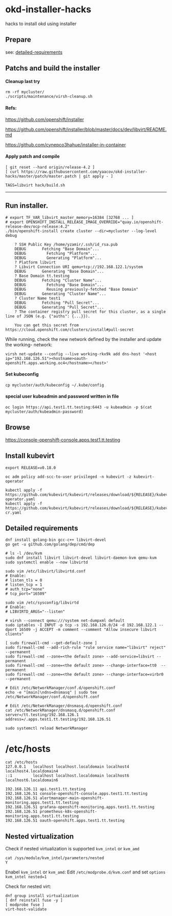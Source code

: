 # okd-installer-hacks
hacks to install okd using installer

## Prepare

see: [detailed-requirements](#detailed-requirements)

## Patchs and build the installer

#### Cleanup last try
```
rm -rf mycluster/
./scripts/maintenance/virsh-cleanup.sh
```

#### Refs:

https://github.com/openshift/installer

https://github.com/openshift/installer/blob/master/docs/dev/libvirt/README.md

https://github.com/cynepco3hahue/installer-in-container

#### Apply patch and compile
```
[ git reset --hard origin/release-4.2 ]
[ curl https://raw.githubusercontent.com/yaacov/okd-installer-hacks/master/patch/master.patch | git apply - ]
```
```
TAGS=libvirt hack/build.sh
```
-------------------------------------------

## Run installer.
```
# export TF_VAR_libvirt_master_memory=16384 [32768 ... ]
# export OPENSHIFT_INSTALL_RELEASE_IMAGE_OVERRIDE="quay.io/openshift-release-dev/ocp-release:4.2"
./bin/openshift-install create cluster --dir=mycluster --log-level debug

	? SSH Public Key /home/yzamir/.ssh/id_rsa.pub
	DEBUG       Fetching "Base Domain"...              
	DEBUG         Fetching "Platform"...               
	DEBUG         Generating "Platform"...             
	? Platform libvirt
	? Libvirt Connection URI qemu+tcp://192.168.122.1/system
	DEBUG       Generating "Base Domain"...            
	? Base Domain tt.testing
	DEBUG       Fetching "Cluster Name"...             
	DEBUG         Fetching "Base Domain"...            
	DEBUG         Reusing previously-fetched "Base Domain" 
	DEBUG       Generating "Cluster Name"...           
	? Cluster Name test1
	DEBUG       Fetching "Pull Secret"...              
	DEBUG       Generating "Pull Secret"...            
	? The container registry pull secret for this cluster, as a single line of JSON (e.g. {"auths": {...}}).

	You can get this secret from https://cloud.openshift.com/clusters/install#pull-secret
```

While running, check the new network defined by the installer and update the working-<uid> network:
```
virsh net-update --config --live working-rkx9k add dns-host '<host ip="192.168.126.51"><hostname>oauth-openshift.apps.working.oc4</hostname></host>'
```

#### Set kubeconfig
```
cp mycluster/auth/kubeconfig ~/.kube/config
```

#### special user kubeadmin and password written in file
```
oc login https://api.test1.tt.testing:6443 -u kubeadmin -p $(cat mycluster/auth/kubeadmin-password)
```

## Browse
https://console-openshift-console.apps.test1.tt.testing

## Install kubevirt
```
export RELEASE=v0.18.0

oc adm policy add-scc-to-user privileged -n kubevirt -z kubevirt-operator
 
kubectl apply -f https://github.com/kubevirt/kubevirt/releases/download/${RELEASE}/kubevirt-operator.yaml
kubectl apply -f https://github.com/kubevirt/kubevirt/releases/download/${RELEASE}/kubevirt-cr.yaml

```

## Detailed requirements
```
dnf install golang-bin gcc-c++ libvirt-devel
go get -u github.com/golang/dep/cmd/dep

# ls -l /dev/kvm 
sudo dnf install libvirt libvirt-devel libvirt-daemon-kvm qemu-kvm
sudo systemctl enable --now libvirtd

sudo vim /etc/libvirt/libvirtd.conf
# Enable:
# listen_tls = 0
# listen_tcp = 1
# auth_tcp="none"
# tcp_port="16509"

sudo vim /etc/sysconfig/libvirtd
# Enable:
# LIBVIRTD_ARGS="--listen"

# virsh --connect qemu:///system net-dumpxml default
sudo iptables -I INPUT -p tcp -s 192.168.126.0/24 -d 192.168.122.1 --dport 16509 -j ACCEPT -m comment --comment "Allow insecure libvirt clients"
   
[ sudo firewall-cmd --get-default-zone ]
sudo firewall-cmd --add-rich-rule "rule service name="libvirt" reject" --permanent
sudo firewall-cmd --zone=<the default zone> --add-service=libvirt --permanent
sudo firewall-cmd --zone=<the default zone> --change-interface=tt0  --permanent
sudo firewall-cmd --zone=<the default zone> --change-interface=virbr0  --permanent

# Edit /etc/NetworkManager/conf.d/openshift.conf
echo -e "[main]\ndns=dnsmasq" | sudo tee /etc/NetworkManager/conf.d/openshift.conf

# Edit /etc/NetworkManager/dnsmasq.d/openshift.conf 
cat /etc/NetworkManager/dnsmasq.d/openshift.conf 
server=/tt.testing/192.168.126.1
address=/.apps.test1.tt.testing/192.168.126.51

sudo systemctl reload NetworkManager

```

# /etc/hosts

```
cat /etc/hosts
127.0.0.1   localhost localhost.localdomain localhost4 localhost4.localdomain4
::1         localhost localhost.localdomain localhost6 localhost6.localdomain6

192.168.126.11 api.test1.tt.testing
192.168.126.51 console-openshift-console.apps.test1.tt.testing
192.168.126.51 alertmanager-main-openshift-monitoring.apps.test1.tt.testing
192.168.126.51 grafana-openshift-monitoring.apps.test1.tt.testing
192.168.126.51 prometheus-k8s-openshift-monitoring.apps.test1.tt.testing
192.168.126.51 oauth-openshift.apps.test1.tt.testing
```

## Nested virtualization
Check if nested virtualization is supported `kvm_intel` or `kvm_amd`
```
cat /sys/module/kvm_intel/parameters/nested
Y
```

Enabel `kvm_intel` or `kvm_amd`:
Edit `/etc/modprobe.d/kvm.conf` and set `options kvm_intel nested=1`

Check for nested virt:
```
dnf group install virtualization
[ dnf reinstall fuse -y ]
[ modprobe fuse ]
virt-host-validate
```
